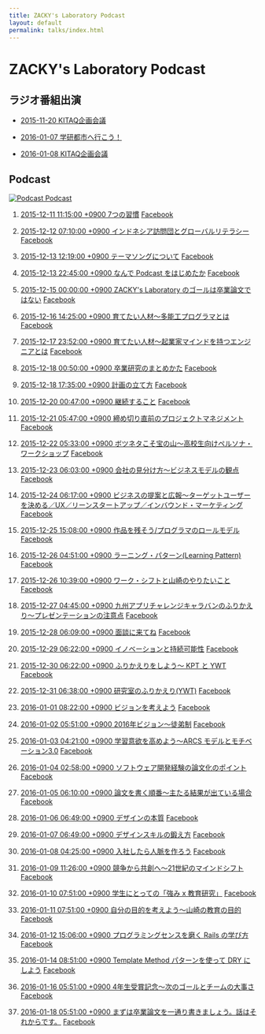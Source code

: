 ```yaml
---
title: ZACKY's Laboratory Podcast
layout: default
permalink: talks/index.html
---
```

# ZACKY's Laboratory Podcast

## ラジオ番組出演


* <a name="radio2015-11-20"></a>[2015-11-20 KITAQ企画会議](https://www.facebook.com/groups/1499000153763602/permalink/1499000600430224/)

* <a name="radio2016-01-07"></a>[2016-01-07 学研都市へ行こう！](http://hibiki882.jp/modules/program/index.php/gakken.html)

* <a name="radio2016-01-08"></a>[2016-01-08 KITAQ企画会議](https://www.facebook.com/groups/1499000153763602/permalink/1512359135761037/)


## Podcast 

[![Podcast](https://zacky1972.github.io/assets/images/ico-blog.png) Podcast](https://zacky1972.github.io/podcast.xml)


1. <a name="Podcast1"></a><a href="https://zacky1972.github.io/assets/talks/Podcast-0001-Seven-Habits.mp3" target="_blank" onclick="ga('send', 'pageview', {'page': '/assets/talks/Podcast-0001-Seven-Habits.mp3', 'title':'Podcast-0001-Seven-Habits'});">2015-12-11 11:15:00 +0900 7つの習慣</a> [Facebook](https://www.facebook.com/groups/1499000153763602/permalink/1499000873763530/)

2. <a name="Podcast2"></a><a href="https://zacky1972.github.io/assets/talks/Podcast-0002-Global.mp3" target="_blank" onclick="ga('send', 'pageview', {'page': '/assets/talks/Podcast-0002-Global.mp3', 'title':'Podcast-0002-Global'});">2015-12-12 07:10:00 +0900 インドネシア訪問団とグローバルリテラシー</a> [Facebook](https://www.facebook.com/groups/1499000153763602/permalink/1499001383763479/)

3. <a name="Podcast3"></a><a href="https://zacky1972.github.io/assets/talks/Podcast-0003-Songs.mp3" target="_blank" onclick="ga('send', 'pageview', {'page': '/assets/talks/Podcast-0003-Songs.mp3', 'title':'Podcast-0003-Songs'});">2015-12-13 12:19:00 +0900 テーマソングについて</a> [Facebook](https://www.facebook.com/groups/1499000153763602/permalink/1499036950426589/)

4. <a name="Podcast4"></a><a href="https://zacky1972.github.io/assets/talks/Podcast-0004-Why-I-begin-Podcast.mp3" target="_blank" onclick="ga('send', 'pageview', {'page': '/assets/talks/Podcast-0004-Why-I-begin-Podcast.mp3', 'title':'Podcast-0004-Why-I-begin-Podcast'});">2015-12-13 22:45:00 +0900 なんで Podcast をはじめたか</a> [Facebook](https://www.facebook.com/groups/1499000153763602/permalink/1499218990408385/)

5. <a name="Podcast5"></a><a href="https://zacky1972.github.io/assets/talks/Podcast-0005-Laboratory-Vision.mp3" target="_blank" onclick="ga('send', 'pageview', {'page': '/assets/talks/Podcast-0005-Laboratory-Vision.mp3', 'title':'Podcast-0005-Laboratory-Vision'});">2015-12-15 00:00:00 +0900 ZACKY's Laboratory のゴールは卒業論文ではない</a> [Facebook](https://www.facebook.com/groups/1499000153763602/permalink/1499662543697363/)

6. <a name="Podcast6"></a><a href="https://zacky1972.github.io/assets/talks/Podcast-0006-Programmer.mp3" target="_blank" onclick="ga('send', 'pageview', {'page': '/assets/talks/Podcast-0006-Programmer.mp3', 'title':'Podcast-0006-Programmer'});">2015-12-16 14:25:00 +0900 育てたい人材〜多能工プログラマとは</a> [Facebook](https://www.facebook.com/groups/1499000153763602/permalink/1500341363629481/)

7. <a name="Podcast7"></a><a href="https://zacky1972.github.io/assets/talks/Podcast-0007-Entrepreneur.mp3" target="_blank" onclick="ga('send', 'pageview', {'page': '/assets/talks/Podcast-0007-Entrepreneur.mp3', 'title':'Podcast-0007-Entrepreneur'});">2015-12-17 23:52:00 +0900 育てたい人材〜起業家マインドを持つエンジニアとは</a> [Facebook](https://www.facebook.com/groups/1499000153763602/permalink/1501154550214829/)

8. <a name="Podcast8"></a><a href="https://zacky1972.github.io/assets/talks/Podcast-0008-Research-Method.mp3" target="_blank" onclick="ga('send', 'pageview', {'page': '/assets/talks/Podcast-0008-Research-Method.mp3', 'title':'Podcast-0008-Research-Method'});">2015-12-18 00:50:00 +0900 卒業研究のまとめかた</a> [Facebook](https://www.facebook.com/groups/1499000153763602/permalink/1501189646877986/)

9. <a name="Podcast9"></a><a href="https://zacky1972.github.io/assets/talks/Podcast-0009-Planning.mp3" target="_blank" onclick="ga('send', 'pageview', {'page': '/assets/talks/Podcast-0009-Planning.mp3', 'title':'Podcast-0009-Planning'});">2015-12-18 17:35:00 +0900 計画の立て方</a> [Facebook](https://www.facebook.com/groups/1499000153763602/permalink/1501559233507694/)

10. <a name="Podcast10"></a><a href="https://zacky1972.github.io/assets/talks/Podcast-0010-Continuation.mp3" target="_blank" onclick="ga('send', 'pageview', {'page': '/assets/talks/Podcast-0010-Continuation.mp3', 'title':'Podcast-0010-Continuation'});">2015-12-20 00:47:00 +0900 継続すること</a> [Facebook](https://www.facebook.com/groups/1499000153763602/permalink/1502226620107622/)

11. <a name="Podcast11"></a><a href="https://zacky1972.github.io/assets/talks/Podcast-0011-Project-Management.mp3" target="_blank" onclick="ga('send', 'pageview', {'page': '/assets/talks/Podcast-0011-Project-Management.mp3', 'title':'Podcast-0011-Project-Management'});">2015-12-21 05:47:00 +0900 締め切り直前のプロジェクトマネジメント</a> [Facebook](https://www.facebook.com/groups/1499000153763602/permalink/1503264216670529/)

12. <a name="Podcast12"></a><a href="https://zacky1972.github.io/assets/talks/Podcast-0012-Marketing.mp3" target="_blank" onclick="ga('send', 'pageview', {'page': '/assets/talks/Podcast-0012-Marketing.mp3', 'title':'Podcast-0012-Marketing'});">2015-12-22 05:33:00 +0900 ボツネタこそ宝の山〜高校生向けペルソナ・ワークショップ</a> [Facebook](https://www.facebook.com/groups/1499000153763602/permalink/1503925733271044/)

13. <a name="Podcast13"></a><a href="https://zacky1972.github.io/assets/talks/Podcast-0013-Business-Model.mp3" target="_blank" onclick="ga('send', 'pageview', {'page': '/assets/talks/Podcast-0013-Business-Model.mp3', 'title':'Podcast-0013-Business-Model'});">2015-12-23 06:03:00 +0900 会社の見分け方〜ビジネスモデルの観点</a> [Facebook](https://www.facebook.com/groups/1499000153763602/permalink/1504391206557830/)

14. <a name="Podcast14"></a><a href="https://zacky1972.github.io/assets/talks/Podcast-0014-Business-Proposal.mp3" target="_blank" onclick="ga('send', 'pageview', {'page': '/assets/talks/Podcast-0014-Business-Proposal.mp3', 'title':'Podcast-0014-Business-Proposal'});">2015-12-24 06:17:00 +0900 ビジネスの提案と広報〜ターゲットユーザーを決める／UX／リーンスタートアップ／インバウンド・マーケティング</a> [Facebook](https://www.facebook.com/groups/1499000153763602/permalink/1504862259844058/)

15. <a name="Podcast15"></a><a href="https://zacky1972.github.io/assets/talks/Podcast-0015-Role-Model.mp3" target="_blank" onclick="ga('send', 'pageview', {'page': '/assets/talks/Podcast-0015-Role-Model.mp3', 'title':'Podcast-0015-Role-Model'});">2015-12-25 15:08:00 +0900 作品を残そう/プログラマのロールモデル</a> [Facebook](https://www.facebook.com/groups/1499000153763602/permalink/1505523266444624/)

16. <a name="Podcast16"></a><a href="https://zacky1972.github.io/assets/talks/Podcast-0016-Learning-Pattern.mp3" target="_blank" onclick="ga('send', 'pageview', {'page': '/assets/talks/Podcast-0016-Learning-Pattern.mp3', 'title':'Podcast-0016-Learning-Pattern'});">2015-12-26 04:51:00 +0900 ラーニング・パターン(Learning Pattern)</a> [Facebook](https://www.facebook.com/groups/1499000153763602/permalink/1505810799749204/)

17. <a name="Podcast17"></a><a href="https://zacky1972.github.io/assets/talks/Podcast-0017-Work-Shift.mp3" target="_blank" onclick="ga('send', 'pageview', {'page': '/assets/talks/Podcast-0017-Work-Shift.mp3', 'title':'Podcast-0017-Work-Shift'});">2015-12-26 10:39:00 +0900 ワーク・シフトと山崎のやりたいこと</a> [Facebook](https://www.facebook.com/groups/1499000153763602/permalink/1505940476402903/)

18. <a name="Podcast18"></a><a href="https://zacky1972.github.io/assets/talks/Podcast-0018-Presentation.mp3" target="_blank" onclick="ga('send', 'pageview', {'page': '/assets/talks/Podcast-0018-Presentation.mp3', 'title':'Podcast-0018-Presentation'});">2015-12-27 04:45:00 +0900 九州アプリチャレンジキャラバンのふりかえり〜プレゼンテーションの注意点</a> [Facebook](https://www.facebook.com/groups/1499000153763602/permalink/1506328256364125/)

19. <a name="Podcast19"></a><a href="https://zacky1972.github.io/assets/talks/Podcast-0019-Future-Course.mp3" target="_blank" onclick="ga('send', 'pageview', {'page': '/assets/talks/Podcast-0019-Future-Course.mp3', 'title':'Podcast-0019-Future-Course'});">2015-12-28 06:09:00 +0900 面談に来てね</a> [Facebook](https://www.facebook.com/groups/1499000153763602/permalink/1507061802957437/)

20. <a name="Podcast20"></a><a href="https://zacky1972.github.io/assets/talks/Podcast-0020-Innovation.mp3" target="_blank" onclick="ga('send', 'pageview', {'page': '/assets/talks/Podcast-0020-Innovation.mp3', 'title':'Podcast-0020-Innovation'});">2015-12-29 06:22:00 +0900 イノベーションと持続可能性</a> [Facebook](https://www.facebook.com/groups/1499000153763602/permalink/1507557442907873/)

21. <a name="Podcast21"></a><a href="https://zacky1972.github.io/assets/talks/Podcast-0021-Reflection-KPT-YWT.mp3" target="_blank" onclick="ga('send', 'pageview', {'page': '/assets/talks/Podcast-0021-Reflection-KPT-YWT.mp3', 'title':'Podcast-0021-Reflection-KPT-YWT'});">2015-12-30 06:22:00 +0900 ふりかえりをしよう〜 KPT と YWT</a> [Facebook](https://www.facebook.com/groups/1499000153763602/permalink/1508048856192065/)

22. <a name="Podcast22"></a><a href="https://zacky1972.github.io/assets/talks/Podcast-0022-Laboratory-YWT.mp3" target="_blank" onclick="ga('send', 'pageview', {'page': '/assets/talks/Podcast-0022-Laboratory-YWT.mp3', 'title':'Podcast-0022-Laboratory-YWT'});">2015-12-31 06:38:00 +0900 研究室のふりかえり(YWT)</a> [Facebook](https://www.facebook.com/groups/1499000153763602/permalink/1508454476151503/)

23. <a name="Podcast23"></a><a href="https://zacky1972.github.io/assets/talks/Podcast-0023-Vision.mp3" target="_blank" onclick="ga('send', 'pageview', {'page': '/assets/talks/Podcast-0023-Vision.mp3', 'title':'Podcast-0023-Vision'});">2016-01-01 08:22:00 +0900 ビジョンを考えよう</a> [Facebook](https://www.facebook.com/groups/1499000153763602/permalink/1508933596103591/)

24. <a name="Podcast24"></a><a href="https://zacky1972.github.io/assets/talks/Podcast-0024-Apprenticeship.mp3" target="_blank" onclick="ga('send', 'pageview', {'page': '/assets/talks/Podcast-0024-Apprenticeship.mp3', 'title':'Podcast-0024-Apprenticeship'});">2016-01-02 05:51:00 +0900 2016年ビジョン〜徒弟制</a> [Facebook](https://www.facebook.com/groups/1499000153763602/permalink/1509371999393084/)

25. <a name="Podcast25"></a><a href="https://zacky1972.github.io/assets/talks/Podcast-0025-Motivation.mp3" target="_blank" onclick="ga('send', 'pageview', {'page': '/assets/talks/Podcast-0025-Motivation.mp3', 'title':'Podcast-0025-Motivation'});">2016-01-03 04:21:00 +0900 学習意欲を高めよう〜ARCS モデルとモチベーション3.0</a> [Facebook](https://www.facebook.com/groups/1499000153763602/permalink/1509819809348303/)

26. <a name="Podcast26"></a><a href="https://zacky1972.github.io/assets/talks/Podcast-0026-Reflection-Research.mp3" target="_blank" onclick="ga('send', 'pageview', {'page': '/assets/talks/Podcast-0026-Reflection-Research.mp3', 'title':'Podcast-0026-Reflection-Research'});">2016-01-04 02:58:00 +0900 ソフトウェア開発経験の論文化のポイント</a> [Facebook](https://www.facebook.com/groups/1499000153763602/permalink/1510275935969357/)

27. <a name="Podcast27"></a><a href="https://zacky1972.github.io/assets/talks/Podcast-0027-Writing-Thesis.mp3" target="_blank" onclick="ga('send', 'pageview', {'page': '/assets/talks/Podcast-0027-Writing-Thesis.mp3', 'title':'Podcast-0027-Writing-Thesis'});">2016-01-05 06:10:00 +0900 論文を書く順番〜主たる結果が出ている場合</a> [Facebook](https://www.facebook.com/groups/1499000153763602/permalink/1510763979253886/)

28. <a name="Podcast28"></a><a href="https://zacky1972.github.io/assets/talks/Podcast-0028-Designer.mp3" target="_blank" onclick="ga('send', 'pageview', {'page': '/assets/talks/Podcast-0028-Designer.mp3', 'title':'Podcast-0028-Designer'});">2016-01-06 06:49:00 +0900 デザインの本質</a> [Facebook](https://www.facebook.com/groups/1499000153763602/permalink/1511194575877493/)

29. <a name="Podcast29"></a><a href="https://zacky1972.github.io/assets/talks/Podcast-0029-Design-Skill.mp3" target="_blank" onclick="ga('send', 'pageview', {'page': '/assets/talks/Podcast-0029-Design-Skill.mp3', 'title':'Podcast-0029-Design-Skill'});">2016-01-07 06:49:00 +0900 デザインスキルの鍛え方</a> [Facebook](https://www.facebook.com/groups/1499000153763602/permalink/1511598199170464/)

30. <a name="Podcast30"></a><a href="https://zacky1972.github.io/assets/talks/Podcast-0030-Partnership.mp3" target="_blank" onclick="ga('send', 'pageview', {'page': '/assets/talks/Podcast-0030-Partnership.mp3', 'title':'Podcast-0030-Partnership'});">2016-01-08 04:25:00 +0900 入社したら人脈を作ろう</a> [Facebook](https://www.facebook.com/groups/1499000153763602/permalink/1511964799133804/)

31. <a name="Podcast31"></a><a href="https://zacky1972.github.io/assets/talks/Podcast-0031-Give-and-Share.mp3" target="_blank" onclick="ga('send', 'pageview', {'page': '/assets/talks/Podcast-0031-Give-and-Share.mp3', 'title':'Podcast-0031-Give-and-Share'});">2016-01-09 11:26:00 +0900 競争から共創へ〜21世紀のマインドシフト</a> [Facebook](https://www.facebook.com/groups/1499000153763602/permalink/1512546909075593/)

32. <a name="Podcast32"></a><a href="https://zacky1972.github.io/assets/talks/Podcast-0032-Streangths-Research.mp3" target="_blank" onclick="ga('send', 'pageview', {'page': '/assets/talks/Podcast-0032-Streangths-Research.mp3', 'title':'Podcast-0032-Streangths-Research'});">2016-01-10 07:51:00 +0900 学生にとっての「強み x 教育研究」</a> [Facebook](https://www.facebook.com/groups/1499000153763602/permalink/1512968879033396/)

33. <a name="Podcast33"></a><a href="https://zacky1972.github.io/assets/talks/Podcast-0033-Purpose.mp3" target="_blank" onclick="ga('send', 'pageview', {'page': '/assets/talks/Podcast-0033-Purpose.mp3', 'title':'Podcast-0033-Purpose'});">2016-01-11 07:51:00 +0900 自分の目的を考えよう〜山崎の教育の目的</a> [Facebook](https://www.facebook.com/groups/1499000153763602/permalink/1513474832316134/)

34. <a name="Podcast34"></a><a href="https://zacky1972.github.io/assets/talks/Podcast-0034-Software-Architecture.mp3" target="_blank" onclick="ga('send', 'pageview', {'page': '/assets/talks/Podcast-0034-Software-Architecture.mp3', 'title':'Podcast-0034-Software-Architecture'});">2016-01-12 15:06:00 +0900 プログラミングセンスを磨く Rails の学び方</a> [Facebook](https://www.facebook.com/groups/1499000153763602/permalink/1514053755591575/)

35. <a name="Podcast35"></a><a href="https://zacky1972.github.io/assets/talks/Podcast-0035-DRY.mp3" target="_blank" onclick="ga('send', 'pageview', {'page': '/assets/talks/Podcast-0035-DRY.mp3', 'title':'Podcast-0035-DRY'});">2016-01-14 08:51:00 +0900 Template Method パターンを使って DRY にしよう</a> [Facebook](https://www.facebook.com/groups/1499000153763602/permalink/1514823062181311/)

36. <a name="Podcast36"></a><a href="https://zacky1972.github.io/assets/talks/Podcast-0036-Congratulations.mp3" target="_blank" onclick="ga('send', 'pageview', {'page': '/assets/talks/Podcast-0036-Congratulations.mp3', 'title':'Podcast-0036-Congratulations'});">2016-01-16 05:51:00 +0900 4年生受賞記念〜次のゴールとチームの大事さ</a> [Facebook](https://www.facebook.com/groups/1499000153763602/permalink/1515627298767554/)

37. <a name="Podcast37"></a><a href="https://zacky1972.github.io/assets/talks/Podcast-0037-Done-is-better-than-Perfect.mp3" target="_blank" onclick="ga('send', 'pageview', {'page': '/assets/talks/Podcast-0037-Done-is-better-than-Perfect.mp3', 'title':'Podcast-0037-Done-is-better-than-Perfect'});">2016-01-18 05:51:00 +0900 まずは卒業論文を一通り書きましょう。話はそれからです。</a> [Facebook](https://www.facebook.com/groups/1499000153763602/permalink/1516684855328465/)



